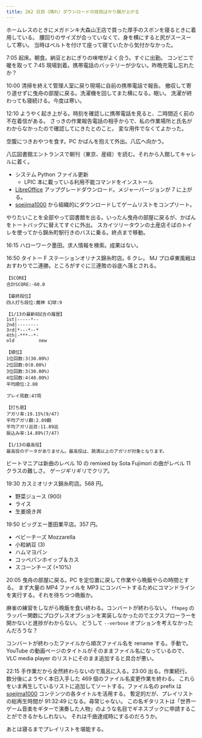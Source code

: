 ```yaml
---
title: 262 日目（晴れ）ダウンロードの技術ばかり腕が上がる
---
```


ホームレスのときにメガドンキ大森山王店で買った厚手のスボンを寝るときに着用している。
腰回りのサイズが合っていなくて、身を横にすると尻がスースーして寒い。
当時はベルトを付けて座って寝ていたから気付かなかった。

7:05 起床。朝食。納豆とおにぎりの味噌がよく合う。すぐに出勤。
コンビニで暖を取って 7:45 現場到着。携帯電話のバッテリーが少ない。昨晩充電し忘れたか？

10:00 清掃を終えて管理人室に戻り現場に自前の携帯電話で報告。
撤収して寄り道せずに曳舟の部屋に戻る。洗濯機を回してまた横になる。眠い。
洗濯が終わっても寝続ける。今度は寒い。

12:10 ようやく起き上がる。時刻を確認しに携帯電話を見ると、二時間近く前の不在着信がある。
さっきの作業報告電話の相手からで、私の作業場所と氏名がわからなかったので確認してにきたとのこと。
変な用件でなくてよかった。

空腹につきおやつを食す。PC かばんを抱えて外出。八広へ向かう。

八広図書館エントランスで朝刊（東京、産経）を読む。それから入館してキャレルに着く。

* システム Python ファイル更新
  * LPIC 本に載っている利用不能コマンドをインストール
* [LibreOffice] アップグレードダウンロード。メジャーバージョンが 7 に上がる。
* [soejima1000] から組織的にダウンロードしてゲームリストをコンプリート。

やりたいことを全部やって図書館を出る。いったん曳舟の部屋に戻るが、かばんをトートバッグに替えてすぐに外出。
スカイツリータウンの土産店そばのトイレを使ってから錦糸町駅行きのバスに乗る。終点まで移動。

16:15 ハローワーク墨田。求人情報を検索。成果はない。

16:50 タイトー F ステーションオリナス錦糸町店。6 クレ。
MJ プロ卓東風戦はおすわりで二連勝。ところがすぐに三連敗の谷底へ落とされる。

```text
【SCORE】
合計SCORE:-60.0

【最終段位】
四人打ち段位:魔神 幻球:9

【1/13の最新8試合の履歴】
1st|-----*--
2nd|--------
3rd|*---*--*
4th|-***--*-
old         new

【順位】
1位回数:3(30.00%)
2位回数:0(0.00%)
3位回数:3(30.00%)
4位回数:4(40.00%)
平均順位:2.80

プレイ局数:47局

【打ち筋】
アガリ率:19.15%(9/47)
平均アガリ翻:2.89翻
平均アガリ巡目:11.89巡
振込み率:14.89%(7/47)

【1/13の最高役】
最高役のデータがありません。最高役は、跳満以上のアガリが対象となります。
```

ビートマニアは新曲のレベル 10 の remixed by Sota Fujimori の曲がレベル 11 クラスの難しさ。
ゲージギリギリでクリア。

19:30 カスミオリナス錦糸町店。568 円。

* 野菜ジュース (900)
* ライス
* 生姜焼き丼

19:50 ビッグエー墨田業平店。357 円。

* ベビーチーズ Mozzarella
* 小粒納豆 (3)
* ハムマヨパン
* コッペパンホイップ＆カス
* スコーンチーズ (+10%)

20:05 曳舟の部屋に戻る。PC を定位置に戻して作業やら晩飯やらの時間とする。
まず大量の MP4 ファイルを MP3 にコンバートするためにコマンドラインを実行する。それを待ちつつ晩飯か。

麻雀の練習をしながら晩飯を食い終わる。コンバートが終わらない。
`ffmpeg` のラッパー関数にプログレスオプションを実装しなかったのでエクスプローラーを開かないと進捗がわからない。
どうして `--verbose` オプションを考えなかったんだろうな？

コンバートが終わったファイルから順次ファイル名を rename する。手動で。
YouTube の動画ページのタイトルがそのままファイル名になっているので、VLC media player のリストにそのまま追加すると具合が悪い。

22:15 手作業だから全然終わらないので風呂に入る。23:00 出る。作業続行。
数分後にようやく本日入手した 469 個のファイル名変更作業を終わる。
これらをいま再生しているリストに追加してソートする。ファイル名の prefix は [soejima1000] コンテンツの各タイトルを活用する。
暫定的だが、プレイリストの総再生時間が 91:32:49 になる。尋常じゃない。
この名ギタリストは「世界一ゲーム音楽をギターで演奏した人物」のような名目でギネスブックに申請することができるかもしれない。
それは千曲達成時にするのだろうか。

あとは寝るまでプレイリストを堪能する。

[LibreOffice]: https://www.libreoffice.org/
[soejima1000]: https://www.youtube.com/user/soejima1000/videos
